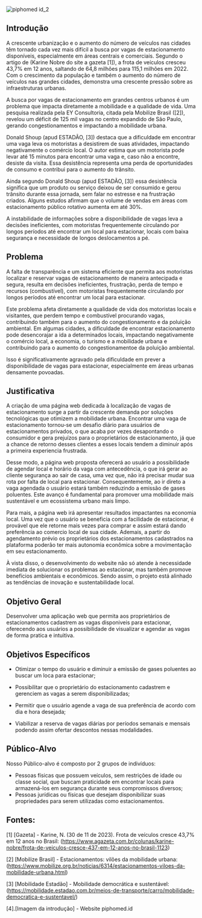 ![piphomed id_2](https://github.com/user-attachments/assets/21310c63-9570-4f79-bee5-a201a208afd7)


## Introdução

  A crescente urbanização e o aumento do número de veículos nas cidades têm tornado cada vez mais difícil a busca por vagas de estacionamento disponíveis, especialmente em áreas centrais e comerciais. 
Segundo o artigo de (Karine Nobre do site a gazeta [1]), a frota de veículos cresceu 43,7% em 12 anos, saltando de 64,8 milhões para 115,1 milhões em 2022. Com o crescimento  da população e também o aumento do número de veículos nas grandes cidades, demonstra uma crescente pressão sobre as infraestruturas urbanas. 
 


  A busca por vagas de estacionamento em grandes centros urbanos é um problema que impacta diretamente a mobilidade e a qualidade de vida. Uma pesquisa realizada pela EY Consultoria, citada pela Mobilize Brasil ([2]), revelou um déficit de 125 mil vagas no centro expandido de São Paulo, gerando congestionamentos e impactando a mobilidade urbana.

  Donald Shoup (apud ESTADÃO, [3]) destaca que a dificuldade em encontrar uma vaga leva os motoristas a desistirem de suas atividades, impactando negativamente o comércio local. O autor estima que um motorista pode levar até 15 minutos para encontrar uma vaga e, caso não a encontre, desiste da visita. Essa desistência representa uma perda de oportunidades de consumo e contribui para o aumento do trânsito.
  
  Ainda segundo Donald Shoup (apud ESTADÃO, [3])  essa desistência significa que um produto ou serviço deixou de ser consumido e gerou trânsito durante essa jornada, sem falar no estresse e na frustração criados. Alguns estudos afirmam que o volume de vendas em áreas com estacionamento público rotativo aumenta em até 30%.
  
  A instabilidade de informações sobre a disponibilidade de vagas leva a decisões ineficientes, com motoristas frequentemente circulando por longos períodos até encontrar um local para estacionar, locais com baixa segurança e necessidade de longos deslocamentos a pé.

## Problema

  A falta de transparência e um sistema eficiente que permita aos motoristas localizar e reservar vagas de estacionamento de maneira antecipada e segura, resulta em decisões ineficientes, frustração, perda de tempo e recursos (combustível), com motoristas frequentemente circulando por longos períodos até encontrar um local para estacionar. 
  
  Este problema afeta diretamente a qualidade de vida dos motoristas locais e visitantes, que perdem tempo e combustível procurando vagas, contribuindo também para o aumento do congestionamento e da poluição ambiental. Em algumas cidades, a dificuldade de encontrar estacionamento pode desencorajar a ida a determinados locais, impactando negativamente o comércio local, a economia,  o turismo e a mobilidade urbana e contribuindo para o aumento do congestionamentoe da poluição ambiental.
  
  Isso é significativamente agravado pela dificuldade em prever a disponibilidade de vagas para estacionar, especialmente em áreas urbanas densamente povoadas. 


## Justificativa

A criação de uma página web dedicada à localização de vagas de estacionamento surge a partir da crescente demanda por soluções tecnológicas que otimizem a mobilidade urbana. Encontrar uma vaga de estacionamento tornou-se um desafio diário para usuários de estacionamentos privados, o que acaba por vezes desapontando o consumidor e gera prejuízos para o proprietários de estacionamento, já que a chance de retorno desses clientes a esses locais tendem a diminuir após a primeira experiencia frustrada. 

Desse modo, a página web proposta oferecerá ao usuário a possibilidade de agendar local e horário da vaga com antecedência, o que irá gerar ao cliente segurança ao sair de casa, uma vez que, não irá precisar mudar sua rota por falta de local para estacionar. Consequentemente, ao ir direto a vaga agendada o usuário estará também reduzindo a emissão de gases poluentes. Este avanço é fundamental para promover uma mobilidade mais sustentável e um ecossistema urbano mais limpo.

Para mais, a página web irá apresentar resultados impactantes na economia local. Uma vez que o usuário se beneficia com a facilidade de estacionar, é provável que ele retorne mais vezes para comprar e assim estará dando preferência ao comercio local de sua cidade. Ademais, a partir do agendamento prévio os proprietários dos estacionamentos cadastrados na plataforma poderão ter mais autonomia econômica sobre a movimentação em seu estacionamento.

À vista disso, o desenvolvimento do website não só atende à necessidade imediata de solucionar os problemas ao estacionar, mas também promove benefícios ambientais e econômicos. Sendo assim, o projeto está alinhado as tendências de inovação e sustentabilidade local.

## Objetivo Geral

Desenvolver uma aplicação web que permita aos proprietários de estacionamentos cadastrem as vagas disponiveis para estacionar, oferecendo aos usuários a possibilidade de visualizar e agendar as vagas de forma pratica e intuitiva.

## Objetivos Específicos 

- Otimizar o tempo do usuário e diminuir a emissão de gases poluentes ao buscar um loca para estacionar;

- Possibilitar que o proprietário do estacionamento cadastrem e gerenciem as vagas a serem disponibilizadas;

- Permitir que o usuário agende a vaga de sua preferência de acordo com dia e hora desejada;

- Viabilizar a reserva de vagas diárias por períodos semanais e mensais podendo assim ofertar descontos nessas modalidades.

## Público-Alvo

Nosso Público-alvo é composto por 2 grupos de indivíduos:
- Pessoas físicas que possuem veículos, sem restrições de idade ou classe social, que buscam praticidade em encontrar locais para armazená-los em segurança durante seus compromissos diversos;
- Pessoas jurídicas ou físicas que desejam disponibilizar suas propriedades para serem utilizadas como estacionamentos.

## Fontes:
[1] [Gazeta] - Karine, N. (30 de 11 de 2023). Frota de veículos cresce 43,7% em 12 anos no Brasil: (https://www.agazeta.com.br/colunas/karine-nobre/frota-de-veiculos-cresce-437-em-12-anos-no-brasil-1123)
 
[2] [Mobilize Brasil] - Estacionamentos: vilões da mobilidade urbana: (https://www.mobilize.org.br/noticias/6314/estacionamentos-viloes-da-mobilidade-urbana.html)

[3] [Mobilidade Estadão] - Mobilidade democrática e sustentável:
(https://mobilidade.estadao.com.br/meios-de-transporte/carro/mobilidade-democratica-e-sustentavel/)

[4].[Imagem da introdução] - Website piphomed.id
